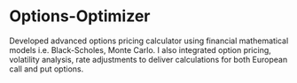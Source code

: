 # Options-Optimizer
Developed advanced options pricing calculator using financial mathematical models i.e. Black-Scholes, Monte Carlo. I also integrated option pricing, volatility analysis, rate adjustments to deliver calculations for both European call and put options.
